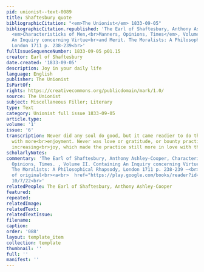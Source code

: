 ```yaml
---
pid: unionist--text-0089
title: Shaftesbury quote
bibliographicCitation: "<em>The Unionist</em> 1833-09-05"
bibliographicCitation.republished: 'The Earl of Shaftesbury, Anthony Ashley-Cooper,
  <em>Characteristicks of Men,<br>Manners, Opinions, Times</em>, Volume II. Containing
  An Inquiry concerning Virtue<br>and Merit. The Moralists: A Philosophical Rhapsody,
  London 1711 p. 238-239<br>'
fullIssueSequenceNumber: 1833-09-05 p01.15
creator: Earl of Shaftesbury
date.created: '1833-09-05'
description: Joy in your daily life
language: English
publisher: The Unionist
IsPartOf: 
rights: https://creativecommons.org/publicdomain/mark/1.0/
source: The Unionist
subject: Miscellaneous Filler; Literary
type: Text
category: Unionist full issue 1833-09-05
article.type: 
volume: '1'
issue: '6'
transcription: Never did any soul do good, but it came readier to do the same again,
  with more<br>enjoyment. Never was love or gratitude, or bounty practiced but with
  increasing<br>joy, which made the practice still more in love with the fair act.—<br><em>Shaftsbury.</em>
scholarlyNotes: 
commentary: 'The Earl of Shaftesbury, Anthony Ashley-Cooper, Characteristicks of Men,<br>Manners,
  Opinions, Times. , Volume II. Containing An Inquiry concerning Virtue<br>and Merit.
  The Moralists: A Philosophical Rhapsody, London 1711 p. 238-239 –<br>online edition
  of original<br><a<br>  href="https://play.google.com/books/reader?id=0ZQTAAAAQAAJ&amp;pg=GBS.PP6&amp;hl=en"<br>>  https://play.google.com/books/reader?id=0ZQTAAAAQAAJ&amp;pg=GBS.PP6&amp;hl=en<br></a>accessed
  10/7/22<br>'
relatedPeople: The Earl of Shaftesbury, Anthony Ashley-Cooper
featured: 
repeated: 
relatedImage: 
relatedText: 
relatedTextIssue: 
filename: 
caption: 
order: '088'
layout: template_item
collection: template
thumbnail: ''
full: ''
manifest: ''
---
```


